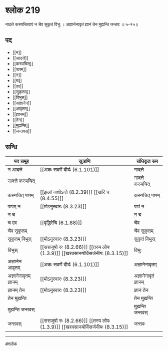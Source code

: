 # श्लोक 219

नादत्ते कस्यचित्पापं न चैव सुकृतं विभुः ।
अज्ञानेनावृतं ज्ञानं तेन मुह्यन्ति जन्तवः ॥ ५-१५॥


## पद 

- [[न]]
- [[आदत्ते]]
- [[कस्यचित्]]
- [[पापम्]]
- [[न]]
- [[च]]
- [[एव]]
- [[सुकृतम्]]
- [[विभुस्]]
- [[अज्ञानेन]]
- [[आवृतम्]]
- [[ज्ञानम्]]
- [[तेन]]
- [[मुह्यन्ति]]
- [[जन्तवस्]]

## सन्धि

| पद समूह | सूत्राणि | संधिकृत रूप |
| ----- | ----- | ----- |
| न आदत्ते |  [[अकः सवर्णे दीर्घः (6.1.101)]] | नादत्ते |
| नादत्ते कस्यचित् |  | नादत्ते कस्यचित् |
| कस्यचित् पापम् |  [[झलां जशोऽन्ते (8.2.39)]] [[खरि च (8.4.55)]] | कस्यचित् पापम् |
| पापम् न |  [[मोऽनुस्वारः (8.3.23)]] | पापं न |
| न च |  | न च |
| च एव |  [[वृद्धिरेचि (6.1.88)]] | चैव |
| चैव सुकृतम् |  | चैव सुकृतम् |
| सुकृतम् विभुस् |  [[मोऽनुस्वारः (8.3.23)]] | सुकृतं विभुस् |
| विभुस् |  [[ससजुषो रुः (8.2.66)]] [[तस्य लोपः (1.3.9)]] [[खरवसानयोर्विसर्जनीयः (8.3.15)]] | विभुः |
| अज्ञानेन आवृतम् |  [[अकः सवर्णे दीर्घः (6.1.101)]] | अज्ञानेनावृतम् |
| अज्ञानेनावृतम् ज्ञानम् |  [[मोऽनुस्वारः (8.3.23)]] | अज्ञानेनावृतं ज्ञानम् |
| ज्ञानम् तेन |  [[मोऽनुस्वारः (8.3.23)]] | ज्ञानं तेन |
| तेन मुह्यन्ति |  | तेन मुह्यन्ति |
| मुह्यन्ति जन्तवस् |  | मुह्यन्ति जन्तवस् |
| जन्तवस् |  [[ससजुषो रुः (8.2.66)]] [[तस्य लोपः (1.3.9)]] [[खरवसानयोर्विसर्जनीयः (8.3.15)]] | जन्तवः |


---

#श्लोक